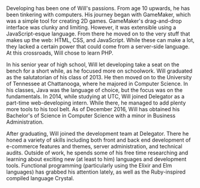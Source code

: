 <div class="lined"></div>
Developing has been one of Will's passions. From age 10 upwards, he has been tinkering with computers. His journey began with GameMaker, which was a simple tool for creating 2D games. GameMaker's drag-and-drop interface was clunky and limiting. However, it was extensible using a JavaScript-esque language. From there he moved on to the very stuff that makes up the web: HTML, CSS, and JavaScript. While these can make a lot, they lacked a certain power that could come from a server-side language. At this crossroads, Will chose to learn PHP.

In his senior year of high school, Will let developing take a seat on the bench for a short while, as he focused more on schoolwork. Will graduated as the salutatorian of his class of 2013. He then moved on to the University of Tennessee at Chattanooga, where he majored in Computer Science. In his classes, Java was the language of choice, but the focus was on the fundamentals. In 2014, while studying at UTC, Will joined Delegator as a part-time web-developing intern. While there, he managed to add plenty more tools to his tool belt. As of December 2016, Will has obtained his Bachelor's of Science in Computer Science with a minor in Business Administration.

After graduating, Will joined the development team at Delegator. There he honed a variety of skills including both front and back end development of e-commerce features and themes, server administration, and technical audits. Outside of work, he spends some of his free time researching and learning about exciting new (at least to him) languages and development tools. Functional programming (particularly using the Elixir and Elm languages) has grabbed his attention lately, as well as the Ruby-inspired compiled language Crystal.
